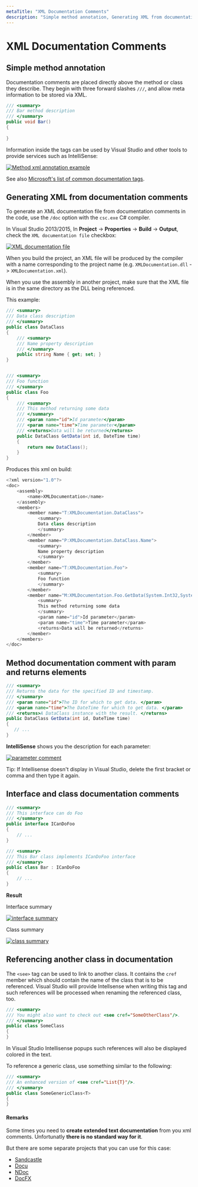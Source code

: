 ```yaml
---
metaTitle: "XML Documentation Comments"
description: "Simple method annotation, Generating XML from documentation comments, Method documentation comment with param and returns elements, Interface and class documentation comments, Referencing another class in documentation"
---
```


# XML Documentation Comments



## Simple method annotation


Documentation comments are placed directly above the method or class they describe. They begin with three forward slashes `///`, and allow meta information to be stored via XML.

```cs
/// <summary>
/// Bar method description
/// </summary>
public void Bar()
{ 
        
}

```

Information inside the tags can be used by Visual Studio and other tools to provide services such as IntelliSense:

[<img src="https://i.stack.imgur.com/NDAnP.png" alt="Method xml annotation example" />](https://i.stack.imgur.com/NDAnP.png)

See also [Microsoft's list of common documentation tags](https://msdn.microsoft.com/en-us/library/5ast78ax.aspx).



## Generating XML from documentation comments


To generate an XML documentation file from documentation comments in the code, use the `/doc` option with the `csc.exe` C# compiler.

In Visual Studio 2013/2015, In **Project** -> **Properties** -> **Build** -> **Output**, check the `XML documentation file` checkbox:

[<img src="https://i.stack.imgur.com/tXXQy.png" alt="XML documentation file" />](https://i.stack.imgur.com/tXXQy.png)

When you build the project, an XML file will be produced by the compiler with a name corresponding to the project name (e.g. `XMLDocumentation.dll` -> `XMLDocumentation.xml`).

When you use the assembly in another project, make sure that the XML file is in the same directory as the DLL being referenced.

This example:

```cs
/// <summary>
/// Data class description
/// </summary>
public class DataClass
{
    /// <summary>
    /// Name property description
    /// </summary>
    public string Name { get; set; }
}


/// <summary>
/// Foo function
/// </summary>
public class Foo
{
    /// <summary>
    /// This method returning some data
    /// </summary>
    /// <param name="id">Id parameter</param>
    /// <param name="time">Time parameter</param>
    /// <returns>Data will be returned</returns>
    public DataClass GetData(int id, DateTime time)
    {
        return new DataClass();
    }
}

```

Produces this xml on build:

```cs
<?xml version="1.0"?>
<doc>
    <assembly>
        <name>XMLDocumentation</name>
    </assembly>
    <members>
        <member name="T:XMLDocumentation.DataClass">
            <summary>
            Data class description
            </summary>
        </member>
        <member name="P:XMLDocumentation.DataClass.Name">
            <summary>
            Name property description
            </summary>
        </member>
        <member name="T:XMLDocumentation.Foo">
            <summary>
            Foo function
            </summary>
        </member>
        <member name="M:XMLDocumentation.Foo.GetData(System.Int32,System.DateTime)">
            <summary>
            This method returning some data
            </summary>
            <param name="id">Id parameter</param>
            <param name="time">Time parameter</param>
            <returns>Data will be returned</returns>
        </member>
    </members>
</doc>

```



## Method documentation comment with param and returns elements


```cs
/// <summary>
/// Returns the data for the specified ID and timestamp.
/// </summary>
/// <param name="id">The ID for which to get data. </param>
/// <param name="time">The DateTime for which to get data. </param>
/// <returns>A DataClass instance with the result. </returns>
public DataClass GetData(int id, DateTime time)
{
   // ...
}

```

**IntelliSense** shows you the description for each parameter:

[<img src="https://i.stack.imgur.com/cH3OQ.png" alt="parameter comment" />](https://i.stack.imgur.com/cH3OQ.png)

Tip: If Intellisense doesn't display in Visual Studio, delete the first bracket or comma and then type it again.



## Interface and class documentation comments


```cs
/// <summary>
/// This interface can do Foo
/// </summary>
public interface ICanDoFoo
{
    // ... 
}

/// <summary>
/// This Bar class implements ICanDoFoo interface
/// </summary>
public class Bar : ICanDoFoo
{
    // ...
}

```

**Result**

Interface summary

[<img src="https://i.stack.imgur.com/ExpwI.png" alt="interface summary" />](https://i.stack.imgur.com/ExpwI.png)

Class summary

[<img src="https://i.stack.imgur.com/730eY.png" alt="class summary" />](https://i.stack.imgur.com/730eY.png)



## Referencing another class in documentation


The `<see>` tag can be used to link to another class. It contains the `cref` member which should contain the name of the class that is to be referenced. Visual Studio will provide Intellsense when writing this tag and such references will be processed when renaming the referenced class, too.

```cs
/// <summary>
/// You might also want to check out <see cref="SomeOtherClass"/>.
/// </summary>
public class SomeClass
{
}

```

In Visual Studio Intellisense popups such references will also be displayed colored in the text.

To reference a generic class, use something similar to the following:

```cs
/// <summary>
/// An enhanced version of <see cref="List{T}"/>.
/// </summary>
public class SomeGenericClass<T>
{
}

```



#### Remarks


Some times you need to **create extended text documentation** from you xml comments. Unfortunatly ****there is no standard way for it****.

But there are some separate projects that you can use for this case:

- [Sandcastle](http://sandcastle.codeplex.com/)
- [Docu](http://docu.jagregory.com/)
- [NDoc](http://sandcastle.codeplex.com/)
- [DocFX](https://dotnet.github.io/docfx/)

